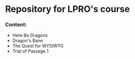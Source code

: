 # Repository for LPRO's course
### Content:
- Here Be Dragons
- Dragon's Bane
- The Quest for WYSIWYG<br />
- Trial of Passage 1

